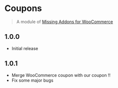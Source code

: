 # Coupons

> A module of [Missing Addons for WooCommerce](https://github.com/springdevs/wc-essential-addons)

## 1.0.0
- Initial release

## 1.0.1
- Merge WooCommerce coupon with our coupon !!
- Fix some major bugs
